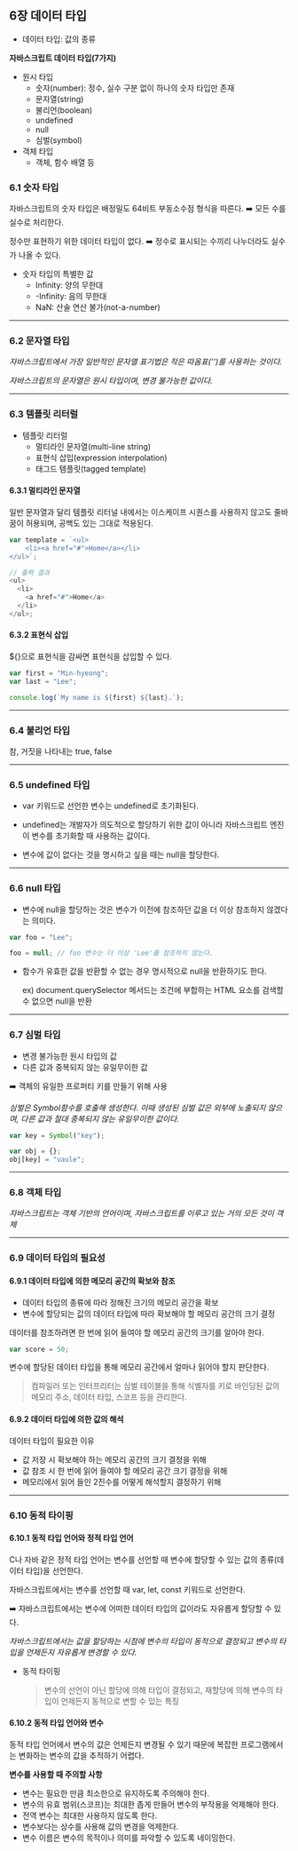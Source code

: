 ## 6장 데이터 타입

- 데이터 타입: 값의 종류

**자바스크립트 데이터 타입(7가지)**

- 원시 타입
  - 숫자(number): 정수, 실수 구분 없이 하나의 숫자 타입만 존재
  - 문자열(string)
  - 불리언(boolean)
  - undefined
  - null
  - 심벌(symbol)
- 객체 타입
  - 객체, 함수 배열 등

### 6.1 숫자 타입

자바스크립트의 숫자 타입은 배정밀도 64비트 부동소수점 형식을 따른다. ➡️ 모든 수를 실수로 처리한다.

정수만 표현하기 위한 데이터 타입이 없다. ➡️ 정수로 표시되는 수끼리 나누더라도 실수가 나올 수 있다.

- 숫자 타입의 특별한 값
  - Infinity: 양의 무한대
  - -Infinity: 음의 무한대
  - NaN: 산술 연산 불가(not-a-number)

<hr>

### 6.2 문자열 타입

_자바스크립트에서 가장 일반적인 문자열 표기법은 작은 따옴표('')를 사용하는 것이다._

_자바스크립트의 문자열은 원시 타입이며, 변경 불가능한 값이다._

<hr>

### 6.3 템플릿 리터럴

- 템플릿 리터럴
  - 멀티라인 문자열(multi-line string)
  - 표현식 삽입(expression interpolation)
  - 태그드 템플릿(tagged template)

#### 6.3.1 멀티라인 문자열

일반 문자열과 달리 템플릿 리터널 내에서는 이스케이프 시퀀스를 사용하지 않고도 줄바꿈이 허용되며, 공백도 있는 그대로 적용된다.

```javascript
var template = `<ul>
    <li><a href="#">Home</a></li>
</ul>`;

// 출력 결과
<ul>
  <li>
    <a href="#">Home</a>
  </li>
</ul>;
```

#### 6.3.2 표현식 삽입

${}으로 표현식을 감싸면 표현식을 삽입할 수 있다.

```javascript
var first = "Min-hyeong";
var last = "Lee";

console.log(`My name is ${first} ${last}.`);
```

<hr>

### 6.4 불리언 타입

참, 거짓을 나타내는 true, false

<hr>

### 6.5 undefined 타입

- var 키워드로 선언한 변수는 undefined로 초기화된다.

- undefined는 개발자가 의도적으로 할당하기 위한 값이 아니라 자바스크립트 엔진이 변수를 초기화할 때 사용하는 값이다.

- 변수에 값이 없다는 것을 명시하고 싶을 때는 null을 할당한다.

<hr>

### 6.6 null 타입

- 변수에 null을 할당하는 것은 변수가 이전에 참조하던 값을 더 이상 참조하지 않겠다는 의미다.

```javascript
var foo = "Lee";

foo = null; // foo 변수는 더 이상 'Lee'를 참조하지 않는다.
```

- 함수가 유효한 값을 반환할 수 없는 경우 명시적으로 null을 반환하기도 한다.

  ex) document.querySelector 메서드는 조건에 부합하는 HTML 요소를 검색할 수 없으면 null을 반환

<hr>

### 6.7 심벌 타입

- 변경 불가능한 원시 타입의 값
- 다른 값과 중복되지 않는 유일무이한 값

➡️ 객체의 유일한 프로퍼티 키를 만들기 위해 사용

_심벌은 Symbol함수를 호출해 생성한다. 이때 생성된 심벌 값은 외부에 노출되지 않으며, 다른 값과 절대 중복되지 않는 유일무이한 값이다._

```javascript
var key = Symbol("key");

var obj = {};
obj[key] = "vaule";
```

<hr>

### 6.8 객체 타입

_자바스크립트는 객체 기반의 언어이며, 자바스크립트를 이루고 있는 거의 모든 것이 객체_

<hr>

### 6.9 데이터 타입의 필요성

#### 6.9.1 데이터 타입에 의한 메모리 공간의 확보와 참조

- 데이터 타입의 종류에 따라 정해진 크기의 메모리 공간을 확보
- 변수에 할당되는 값의 데이터 타입에 따라 확보해야 할 메모리 공간의 크기 결정

데이터를 참조하려면 한 번에 읽어 들여야 할 메모리 공간의 크기를 알아야 한다.

```javascript
var score = 50;
```

변수에 할당된 데이터 타입을 통해 메모리 공간에서 얼마나 읽어야 할지 판단한다.

> 컴파일러 또는 인터프리터는 심벌 테이블을 통해 식별자를 키로 바인딩된 값의 메모리 주소, 데이터 타입, 스코프 등을 관리한다.

#### 6.9.2 데이터 타입에 의한 값의 해석

데이터 타입이 필요한 이유

- 값 저장 시 확보해야 하는 메모리 공간의 크기 결정을 위해
- 값 참조 시 한 번에 읽어 들여야 할 메모리 공간 크기 결정을 위해
- 메모리에서 읽어 들인 2진수를 어떻게 해석할지 결정하기 위해

<hr>

### 6.10 동적 타이핑

#### 6.10.1 동적 타입 언어와 정적 타입 언어

C나 자바 같은 정적 타입 언어는 변수를 선언할 때 변수에 할당할 수 있는 값의 종류(데이터 타입)을 선언한다.

자바스크립트에서는 변수를 선언할 때 var, let, const 키워드로 선언한다.

➡️ 자바스크립트에서는 변수에 어떠한 데이터 타입의 값이라도 자유롭게 할당할 수 있다.

_자바스크립트에서는 값을 할당하는 시점에 변수의 타입이 동적으로 결정되고 변수의 타입을 언제든지 자유롭게 변경할 수 있다._

- 동적 타이핑
  > 변수의 선언이 아닌 할당에 의해 타입이 결정되고, 재할당에 의해 변수의 타입이 언제든지 동적으로 변할 수 있는 특징

#### 6.10.2 동적 타입 언어와 변수

동적 타입 언어에서 변수의 값은 언제든지 변경될 수 있기 때문에 복잡한 프로그램에서는 변화하는 변수의 값을 추적하기 어렵다.

**변수를 사용할 때 주의할 사항**

- 변수는 필요한 만큼 최소한으로 유지하도록 주의해야 한다.
- 변수의 유효 범위(스코프)는 최대한 좁게 만들어 변수의 부작용을 억제해야 한다.
- 전역 변수는 최대한 사용하지 않도록 한다.
- 변수보다는 상수를 사용해 값의 변경을 억제한다.
- 변수 이름은 변수의 목적이나 의미를 파악할 수 있도록 네이밍한다.
